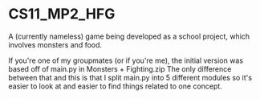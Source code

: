 # CS11_MP2_HFG
A (currently nameless) game being developed as a school project, which involves monsters and food.

If you're one of my groupmates (or if you're me), the initial version was based off of main.py in Monsters + Fighting.zip
The only difference between that and this is that I split main.py into 5 different modules so it's easier to look at 
  and easier to find things related to one concept.
